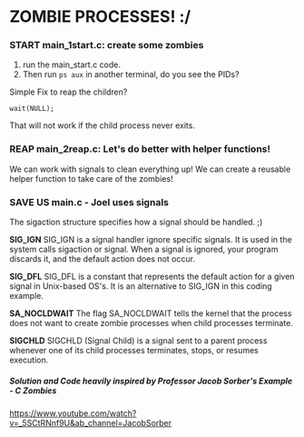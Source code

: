# ZOMBIE PROCESSES! :/

### START main_1start.c: create some zombies

1. run the main_start.c code.
2. Then run `ps aux` in another terminal, do you see the PIDs?

Simple Fix to reap the children?

```
wait(NULL);
```

That will not work if the child process never exits.


### REAP main_2reap.c: Let's do better with helper functions!

We can work with signals to clean everything up! We can create a reusable helper function to take care of the zombies!


### SAVE US main.c - Joel uses signals

The sigaction structure specifies how a signal should be handled. ;)

**SIG_IGN**
SIG_IGN is a signal handler ignore specific signals. It is used in the system calls sigaction or signal. When a signal is ignored, your program discards it, and the default action does not occur.

**SIG_DFL**
SIG_DFL is a constant that represents the default action for a given signal in Unix-based OS's. It is an alternative to SIG_IGN in this coding example.

**SA_NOCLDWAIT**
The flag SA_NOCLDWAIT tells the kernel that the process does not want to create zombie processes when child processes terminate.

**SIGCHLD**
SIGCHLD (Signal Child) is a signal sent to a parent process whenever one of its child processes terminates, stops, or resumes execution.


##### Solution and Code heavily inspired by Professor Jacob Sorber's Example - C Zombies
https://www.youtube.com/watch?v=_5SCtRNnf9U&ab_channel=JacobSorber
